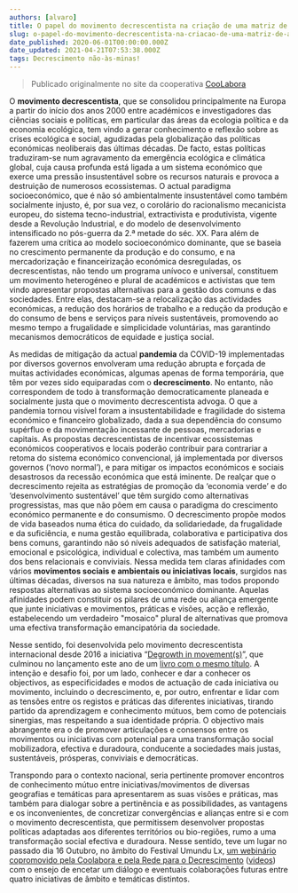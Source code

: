 ```yaml
---
authors: [alvaro]
title: O papel do movimento decrescentista na criação de uma matriz de alternativas para a transformação social
slug: o-papel-do-movimento-decrescentista-na-criacao-de-uma-matriz-de-alternativas-para-a-transformacao-social
date_published: 2020-06-01T00:00:00.000Z
date_updated: 2021-04-21T07:53:38.000Z
tags: Decrescimento não-às-minas!
---
```

> Publicado originalmente no site da cooperativa [CooLabora](https://coolabora.pt/2020/11/16/rede-para-o-decrescimento-o-papel-do-movimento-decrescentista-na-criacao-de-uma-matriz-de-alternativas-para-a-transformacao-social/)

O **movimento decrescentista**, que se consolidou principalmente na Europa a partir do início dos anos 2000 entre académicos e investigadores das ciências sociais e políticas, em particular das áreas da ecologia política e da economia ecológica, tem vindo a gerar conhecimento e reflexão sobre as crises ecológica e social, agudizadas pela globalização das políticas económicas neoliberais das últimas décadas. De facto, estas políticas traduziram-se num agravamento da emergência ecológica e climática global, cuja causa profunda está ligada a um sistema económico que exerce uma pressão insustentável sobre os recursos naturais e provoca a destruição de numerosos ecossistemas. O actual paradigma socioeconómico, que é não só ambientalmente insustentável como também socialmente injusto, é, por sua vez, o corolário do racionalismo mecanicista europeu, do sistema tecno-industrial, extractivista e produtivista, vigente desde a Revolução Industrial, e do modelo de desenvolvimento intensificado no pós-guerra da 2.ª metade do séc. XX. Para além de fazerem uma crítica ao modelo socioeconómico dominante, que se baseia no crescimento permanente da produção e do consumo, e na mercadorização e financeirização económica desreguladas, os decrescentistas, não tendo um programa unívoco e universal, constituem um movimento heterogéneo e plural de académicos e activistas que tem vindo apresentar propostas alternativas para a gestão dos comuns e das sociedades. Entre elas, destacam-se a relocalização das actividades económicas, a redução dos horários de trabalho e a redução da produção e do consumo de bens e serviços para níveis sustentáveis, promovendo ao mesmo tempo a frugalidade e simplicidade voluntárias, mas garantindo mecanismos democráticos de equidade e justiça social.

As medidas de mitigação da actual **pandemia** da COVID-19 implementadas por diversos governos envolveram uma redução abrupta e forçada de muitas actividades económicas, algumas apenas de forma temporária, que têm por vezes sido equiparadas com o **decrescimento**. No entanto, não correspondem de todo à transformação democraticamente planeada e socialmente justa que o movimento decrescentista advoga. O que a pandemia tornou visível foram a insustentabilidade e fragilidade do sistema económico e financeiro globalizado, dada a sua dependência do consumo supérfluo e da movimentação incessante de pessoas, mercadorias e capitais. As propostas decrescentistas de incentivar ecossistemas económicos cooperativos e locais poderão contribuir para contrariar a retoma do sistema económico convencional, já implementada por diversos governos (‘novo normal’), e para mitigar os impactos económicos e sociais desastrosos da recessão económica que está iminente. De realçar que o decrescimento rejeita as estratégias de promoção da ‘economia verde’ e do ‘desenvolvimento sustentável’ que têm surgido como alternativas progressistas, mas que não põem em causa o paradigma do crescimento económico permanente e do consumismo. O decrescimento propõe modos de vida baseados numa ética do cuidado, da solidariedade, da frugalidade e da suficiência, e numa gestão equilibrada, colaborativa e participativa dos bens comuns, garantindo não só níveis adequados de satisfação material, emocional e psicológica, individual e colectiva, mas também um aumento dos bens relacionais e conviviais. Nessa medida tem claras afinidades com vários **movimentos sociais e ambientais ou iniciativas locais**, surgidos nas últimas décadas, diversos na sua natureza e âmbito, mas todos propondo respostas alternativas ao sistema socioeconómico dominante. Aquelas afinidades podem constituir os pilares de uma rede ou aliança emergente que junte iniciativas e movimentos, práticas e visões, acção e reflexão, estabelecendo um verdadeiro "mosaico" plural de alternativas que promova uma efectiva transformação emancipatória da sociedade.

Nesse sentido, foi desenvolvida pelo movimento decrescentista internacional desde 2016 a iniciativa “[Degrowth in movement(s)](https://www.degrowth.info/en/dim/degrowth-in-movements/)”, que culminou no lançamento este ano de um [livro com o mesmo título](https://www.degrowth.info/en/catalogue-entry/degrowth-in-movements-exploring-pathways-for-transformation/). A intenção e desafio foi, por um lado, conhecer e dar a conhecer os objectivos, as especificidades e modos de actuação de cada iniciativa ou movimento, incluindo o decrescimento, e, por outro, enfrentar e lidar com as tensões entre os registos e práticas das diferentes iniciativas, tirando partido da aprendizagem e conhecimento mútuos, bem como de potenciais sinergias, mas respeitando a sua identidade própria. O objectivo mais abrangente era o de promover articulações e consensos entre os movimentos ou iniciativas com potencial para uma transformação social mobilizadora, efectiva e duradoura, conducente a sociedades mais justas, sustentáveis, prósperas, conviviais e democráticas.

Transpondo para o contexto nacional, seria pertinente promover encontros de conhecimento mútuo entre iniciativas/movimentos de diversas geografias e temáticas para apresentarem as suas visões e práticas, mas também para dialogar sobre a pertinência e as possibilidades, as vantagens e os inconvenientes, de concretizar convergências e alianças entre si e com o movimento decrescentista, que permitissem desenvolver propostas políticas adaptadas aos diferentes territórios ou bio-regiões, rumo a uma transformação social efectiva e duradoura. Nesse sentido, teve um lugar no passado dia 16 Outubro, no âmbito do Festival Umundu Lx, [um webinário copromovido pela Coolabora e pela Rede para o Decrescimento](https://www.umundu.pt/events/horizontes-e-caminhos-para-a-transformacao-social/ ) ([videos](https://www.facebook.com/watch/?v=638120440203320)) com o ensejo de encetar um diálogo e eventuais colaborações futuras entre quatro iniciativas de âmbito e temáticas distintos.
